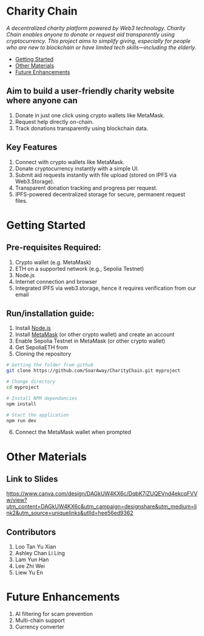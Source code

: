 # Charity Chain

*A decentralized charity platform powered by Web3 technology. Charity Chain enables anyone to donate or request aid transparently using cryptocurrency.
This project aims to simplify giving, especially for people who are new to blockchain or have limited tech skills—including the elderly.*

- [Getting Started](#getting-started)
- [Other Materials](#other-materials)
- [Future Enhancements](#future-enhancements)

## Aim to build a user-friendly charity website where anyone can
1. Donate in just one click using crypto wallets like MetaMask.
2. Request help directly on-chain.
3. Track donations transparently using blockchain data.

## Key Features
1. Connect with crypto wallets like MetaMask.
2. Donate cryptocurrency instantly with a simple UI.
3. Submit aid requests instantly with file upload (stored on IPFS via Web3.Storage).
4. Transparent donation tracking and progress per request.
5. IPFS-powered decentralized storage for secure, permanent request files.

# Getting Started 
## Pre-requisites Required:
1. Crypto wallet (e.g. MetaMask)
2. ETH on a supported network (e.g., Sepolia Testnet)
3. Node.js
4. Internet connection and browser
5. Integrated IPFS via web3.storage, hence it requires verification from our email

## Run/installation guide:
1. Install [Node.js](https://nodejs.org/en/download)
2. Install [MetaMask](https://metamask.io/en-GB/download) (or other crypto wallet) and create an account
3. Enable Sepolia Testnet in MetaMask (or other crypto wallet)
4. Get SepoliaETH from [](https://cloud.google.com/application/web3/faucet/ethereum/sepolia)
5. Cloning the repository
``` bash
# Getting the folder from github 
git clone https://github.com/SoarAway/CharityChain.git myproject

# Change directory 
cd myproject

# Install NPM dependancies
npm install

# Start the application
npm run dev
```
6. Connect the MetaMask wallet when prompted

# Other Materials
## Link to Slides
https://www.canva.com/design/DAGkUW4KX6c/DqbK7iZUQEVnd4ekcqFVVw/view?utm_content=DAGkUW4KX6c&utm_campaign=designshare&utm_medium=link2&utm_source=uniquelinks&utlId=hee56ed9362 

## Contributors
1. Loo Tan Yu Xian
2. Ashley Chan Li Ling
3. Lam Yun Han
4. Lee Zhi Wei
5. Liew Yu En

# Future Enhancements
1. AI filtering for scam prevention
2. Multi-chain support
3. Currency converter
